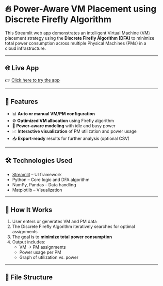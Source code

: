 # 🔥 Power-Aware VM Placement using Discrete Firefly Algorithm

This Streamlit web app demonstrates an intelligent Virtual Machine (VM) placement strategy using the **Discrete Firefly Algorithm (DFA)** to minimize total power consumption across multiple Physical Machines (PMs) in a cloud infrastructure.

---

## 🌐 Live App

👉 [Click here to try the app](https://vmplacementfireflyappapppy-3gz9idmuddizomrsqthcr7.streamlit.app/)


---

## 🚀 Features

- 📊 **Auto or manual VM/PM configuration**
- ⚙️ **Optimized VM allocation** using Firefly algorithm
- 🔋 **Power-aware modeling** with idle and busy power
- 📈 **Interactive visualization** of PM utilization and power usage
- 📥 **Export-ready** results for further analysis (optional CSV)

---

## 🛠 Technologies Used

- [Streamlit](https://streamlit.io/) – UI framework
- Python – Core logic and DFA algorithm
- NumPy, Pandas – Data handling
- Matplotlib – Visualization

---

## 📌 How It Works

1. User enters or generates VM and PM data
2. The Discrete Firefly Algorithm iteratively searches for optimal assignments
3. The goal is to **minimize total power consumption**
4. Output includes:
   - VM → PM assignments
   - Power usage per PM
   - Graph of utilization vs. power

---

## 📁 File Structure

